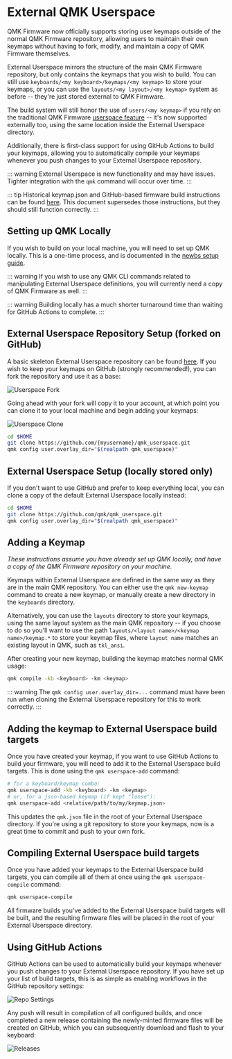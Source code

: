 # External QMK Userspace

QMK Firmware now officially supports storing user keymaps outside of the normal QMK Firmware repository, allowing users to maintain their own keymaps without having to fork, modify, and maintain a copy of QMK Firmware themselves.

External Userspace mirrors the structure of the main QMK Firmware repository, but only contains the keymaps that you wish to build. You can still use `keyboards/<my keyboard>/keymaps/<my keymap>` to store your keymaps, or you can use the `layouts/<my layout>/<my keymap>` system as before -- they're just stored external to QMK Firmware.

The build system will still honor the use of `users/<my keymap>` if you rely on the traditional QMK Firmware [userspace feature](feature_userspace) -- it's now supported externally too, using the same location inside the External Userspace directory.

Additionally, there is first-class support for using GitHub Actions to build your keymaps, allowing you to automatically compile your keymaps whenever you push changes to your External Userspace repository.

::: warning
External Userspace is new functionality and may have issues. Tighter integration with the `qmk` command will occur over time.
:::

::: tip
Historical keymap.json and GitHub-based firmware build instructions can be found [here](newbs_building_firmware_workflow). This document supersedes those instructions, but they should still function correctly.
:::

## Setting up QMK Locally

If you wish to build on your local machine, you will need to set up QMK locally. This is a one-time process, and is documented in the [newbs setup guide](newbs).

::: warning
If you wish to use any QMK CLI commands related to manipulating External Userspace definitions, you will currently need a copy of QMK Firmware as well.
:::

::: warning
Building locally has a much shorter turnaround time than waiting for GitHub Actions to complete.
:::

## External Userspace Repository Setup (forked on GitHub)

A basic skeleton External Userspace repository can be found [here](https://github.com/qmk/qmk_userspace). If you wish to keep your keymaps on GitHub (strongly recommended!), you can fork the repository and use it as a base:

![Userspace Fork](./hcegguh.png)

Going ahead with your fork will copy it to your account, at which point you can clone it to your local machine and begin adding your keymaps:

![Userspace Clone](./CWYmsk8.png)

```sh
cd $HOME
git clone https://github.com/{myusername}/qmk_userspace.git
qmk config user.overlay_dir="$(realpath qmk_userspace)"
```

## External Userspace Setup (locally stored only)

If you don't want to use GitHub and prefer to keep everything local, you can clone a copy of the default External Userspace locally instead:

```sh
cd $HOME
git clone https://github.com/qmk/qmk_userspace.git
qmk config user.overlay_dir="$(realpath qmk_userspace)"
```

## Adding a Keymap

_These instructions assume you have already set up QMK locally, and have a copy of the QMK Firmware repository on your machine._

Keymaps within External Userspace are defined in the same way as they are in the main QMK repository. You can either use the `qmk new-keymap` command to create a new keymap, or manually create a new directory in the `keyboards` directory.

Alternatively, you can use the `layouts` directory to store your keymaps, using the same layout system as the main QMK repository -- if you choose to do so you'll want to use the path `layouts/<layout name>/<keymap name>/keymap.*` to store your keymap files, where `layout name` matches an existing layout in QMK, such as `tkl_ansi`.

After creating your new keymap, building the keymap matches normal QMK usage:

```sh
qmk compile -kb <keyboard> -km <keymap>
```

::: warning
The `qmk config user.overlay_dir=...` command must have been run when cloning the External Userspace repository for this to work correctly.
:::

## Adding the keymap to External Userspace build targets

Once you have created your keymap, if you want to use GitHub Actions to build your firmware, you will need to add it to the External Userspace build targets. This is done using the `qmk userspace-add` command:

```sh
# for a keyboard/keymap combo:
qmk userspace-add -kb <keyboard> -km <keymap>
# or, for a json-based keymap (if kept "loose"):
qmk userspace-add <relative/path/to/my/keymap.json>
```

This updates the `qmk.json` file in the root of your External Userspace directory. If you're using a git repository to store your keymaps, now is a great time to commit and push to your own fork.

## Compiling External Userspace build targets

Once you have added your keymaps to the External Userspace build targets, you can compile all of them at once using the `qmk userspace-compile` command:

```sh
qmk userspace-compile
```

All firmware builds you've added to the External Userspace build targets will be built, and the resulting firmware files will be placed in the root of your External Userspace directory.

## Using GitHub Actions

GitHub Actions can be used to automatically build your keymaps whenever you push changes to your External Userspace repository. If you have set up your list of build targets, this is as simple as enabling workflows in the GitHub repository settings:

![Repo Settings](./EVkxOt1.png)

Any push will result in compilation of all configured builds, and once completed a new release containing the newly-minted firmware files will be created on GitHub, which you can subsequently download and flash to your keyboard:

![Releases](./zmwOL5P.png)
